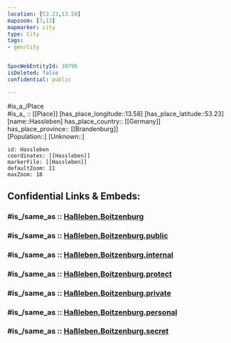 ```yaml
---
location: [53.23,13.58] 
mapzoom: [7,12] 
mapmarker: city 
type: City
tags:
- geo/City


SpocWebEntityId: 30796
isDeleted: false
confidential: public

---
```

#is_a_/Place  
#is_a_ :: [[Place]] 
[has_place_longitude::13.58] 
[has_place_latitude::53.23] 
[name::Hassleben] 
has_place_country:: [[Germany]]  
has_place_province:: [[Brandenburg]]  
[Population::] 
[Unknown::] 


```leaflet
id: Hassleben
coordinates: [[Hassleben]] 
markerFile: [[Hassleben]] 
defaultZoom: 11 
maxZoom: 18
```


## Confidential Links & Embeds: 

### #is_/same_as :: [Haßleben,Boitzenburg](/_Standards/Earth/Continent/Europe/Europe~Central/Germany/Germany~East/Brandenburg/counties~Brandenburg/Uckermark/cities~Uckermark/Boitzenburger_Land/Haßleben,Boitzenburg.md) 

### #is_/same_as :: [Haßleben,Boitzenburg.public](/_public/Earth/Continent/Europe/Europe~Central/Germany/Germany~East/Brandenburg/counties~Brandenburg/Uckermark/cities~Uckermark/Boitzenburger_Land/Haßleben,Boitzenburg.public.md) 

### #is_/same_as :: [Haßleben,Boitzenburg.internal](/_internal/Earth/Continent/Europe/Europe~Central/Germany/Germany~East/Brandenburg/counties~Brandenburg/Uckermark/cities~Uckermark/Boitzenburger_Land/Haßleben,Boitzenburg.internal.md) 

### #is_/same_as :: [Haßleben,Boitzenburg.protect](/_protect/Earth/Continent/Europe/Europe~Central/Germany/Germany~East/Brandenburg/counties~Brandenburg/Uckermark/cities~Uckermark/Boitzenburger_Land/Haßleben,Boitzenburg.protect.md) 

### #is_/same_as :: [Haßleben,Boitzenburg.private](/_private/Earth/Continent/Europe/Europe~Central/Germany/Germany~East/Brandenburg/counties~Brandenburg/Uckermark/cities~Uckermark/Boitzenburger_Land/Haßleben,Boitzenburg.private.md) 

### #is_/same_as :: [Haßleben,Boitzenburg.personal](/_personal/Earth/Continent/Europe/Europe~Central/Germany/Germany~East/Brandenburg/counties~Brandenburg/Uckermark/cities~Uckermark/Boitzenburger_Land/Haßleben,Boitzenburg.personal.md) 

### #is_/same_as :: [Haßleben,Boitzenburg.secret](/_secret/Earth/Continent/Europe/Europe~Central/Germany/Germany~East/Brandenburg/counties~Brandenburg/Uckermark/cities~Uckermark/Boitzenburger_Land/Haßleben,Boitzenburg.secret.md)


